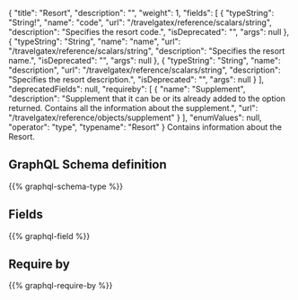 {
  "title": "Resort",
  "description": "",
  "weight": 1,
  "fields": [
    {
      "typeString": "String!",
      "name": "code",
      "url": "/travelgatex/reference/scalars/string",
      "description": "Specifies the resort code.",
      "isDeprecated": "",
      "args": null
    },
    {
      "typeString": "String",
      "name": "name",
      "url": "/travelgatex/reference/scalars/string",
      "description": "Specifies the resort name.",
      "isDeprecated": "",
      "args": null
    },
    {
      "typeString": "String",
      "name": "description",
      "url": "/travelgatex/reference/scalars/string",
      "description": "Specifies the resort description.",
      "isDeprecated": "",
      "args": null
    }
  ],
  "deprecatedFields": null,
  "requireby": [
    {
      "name": "Supplement",
      "description": "Supplement that it can be or its already added to the option returned. Contains all the information about the supplement.",
      "url": "/travelgatex/reference/objects/supplement"
    }
  ],
  "enumValues": null,
  "operator": "type",
  "typename": "Resort"
}
Contains information about the Resort.
## GraphQL Schema definition

{{% graphql-schema-type %}}

## Fields

{{% graphql-field %}}

## Require by

{{% graphql-require-by %}}
